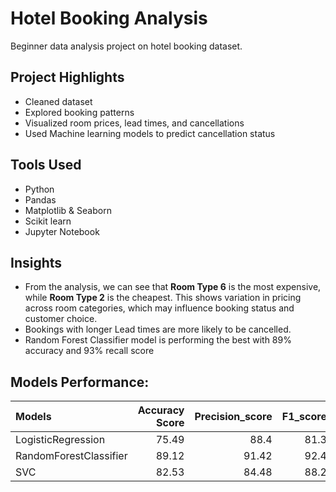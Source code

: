 # Hotel Booking Analysis

 Beginner data analysis project on hotel booking dataset.

## Project Highlights
- Cleaned dataset
- Explored booking patterns
- Visualized room prices, lead times, and cancellations
- Used Machine learning models to predict cancellation status

## Tools Used
- Python
- Pandas
- Matplotlib & Seaborn
- Scikit learn
- Jupyter Notebook

## Insights
- From the analysis, we can see that **Room Type 6** is the most expensive, while **Room Type 2** is the cheapest. This shows variation in pricing across room categories, which may influence booking status and customer choice. 
- Bookings with longer Lead times are more likely to be cancelled.
- Random Forest Classifier model is performing the best with 89% accuracy and 93% recall score

## Models Performance:
| Models                 |   Accuracy Score |   Precision_score |   F1_score |   Recall_score |
|:-----------------------|-----------------:|------------------:|-----------:|---------------:|
| LogisticRegression     |            75.49 |             88.4  |       81.3 |          75.25 |
| RandomForestClassifier |            89.12 |             91.42 |       92.4 |          93.4  |
| SVC                    |            82.53 |             84.48 |       88.2 |          92.26 |
